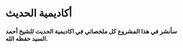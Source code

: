 # أكاديمية الحديث
### سأنشر في هذا المشروع كل ملخصاتي في اكاديمية الحديث للشيخ أحمد السيد حفظه الله.
